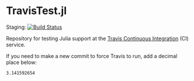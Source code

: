# TravisTest.jl #

Staging: [![Build Status](https://staging.travis-ci.org/JuliaCI/TravisTest.jl.svg?branch=master)](https://staging.travis-ci.org/JuliaCI/TravisTest.jl)

Repository for testing Julia support at
the [Travis Continuous Integration][travis] (CI) service.

If you need to make a new commit to force Travis to run, add a decimal place
below:

    3.141592654

[travis]: https://travis-ci.org/
